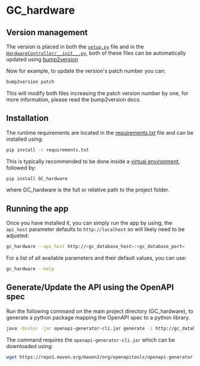 # GC_hardware

## Version management

The version is placed in both the [`setup.py`](../setup.py) file and in the [`HardwareController/__init__.py`](../HardwareController/__init__.py), both of these files can be automatically updated using [bump2version](https://pypi.org/project/bump2version/)

Now for example, to update the version's patch number you can:

```bash
bump2version patch
```

This will modify both files increasing the patch version number by one, for more information, please read the bump2version docs.


## Installation

The runtime requirements are located in the [requirements.txt](../requirements.txt) file and can be installed using:

```bash
pip install -r requirements.txt
```

This is typically recommended to be done inside a [virtual environment](https://pypi.org/project/virtualenv/), followed by:

```bash
pip install GC_hardware
```

where GC_hardware is the full or relative path to the project folder.



## Running the app

Once you have installed it, you can simply run the app by using, the `api_host` parameter defaults to `http://localhost` so will likely need to be adjusted:

```bash
gc_hardware --api_host http://<gc_database_host>:<gc_database_port>
```


For a list of all available parameters and their default values, you can use:

```bash
gc_hardware --help
```

## Generate/Update the API using the OpenAPI spec

Run the following command on the main project directory (GC_hardware), to generate a python package mapping the OpenAPI spec to a python library.

```bash
java -Dcolor -jar openapi-generator-cli.jar generate -i http://gc_database:5000/doc/openapi.json -g python --additional-properties=generateSourceCodeOnly=true --package-name GrowCabApi
```

The command requires the `openapi-generator-cli.jar` which can be downloaded using:

```bash
wget https://repo1.maven.org/maven2/org/openapitools/openapi-generator-cli/5.1.0/openapi-generator-cli-5.1.0.jar -O openapi-generator-cli.jar
```
